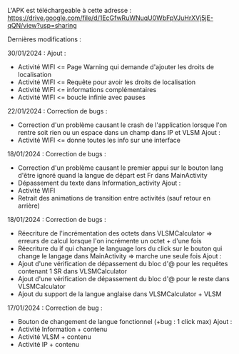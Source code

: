 L'APK est téléchargeable à cette adresse : https://drive.google.com/file/d/1EcGfwRuWNuqU0WbFpVJuHrXVj5jE-qQN/view?usp=sharing

Dernières modifications :

30/01/2024 : 
Ajout :
  - Activité WIFI <= Page Warning qui demande d'ajouter les droits de localisation
  - Activité WIFI <= Requête pour avoir les droits de localisation
  - Activité WIFI <= informations complémentaires
  - Activité WIFI <= boucle infinie avec pauses

22/01/2024 : 
Correction de bugs : 
  - Correction d'un problème causant le crash de l'application lorsque l'on rentre soit rien ou un espace dans un champ dans IP et VLSM
Ajout :
  - Activité WIFI <= donne toutes les info sur une interface

18/01/2024 : 
Correction de bugs : 
  - Correction d'un problème causant le premier appui sur le bouton lang d'être ignoré quand la langue de départ est Fr dans MainActivity
  - Dépassement du texte dans Information_activity
Ajout :
  - Activité WIFI
  - Retrait des animations de transition entre activités (sauf retour en arrière)

18/01/2024 : 
Correction de bugs : 
  - Réecriture de l'incrémentation des octets dans VLSMCalculator => erreurs de calcul lorsque l'on incrémente un octet + d'une fois
  - Réecriture du if qui change le language lors du click sur le bouton qui change le langage dans MainActivity => marche une seule fois
Ajout :
  - Ajout d'une vérification de dépassement du bloc d'@ pour les requêtes contenant 1 SR dans VLSMCalculator
  - Ajout d'une vérification de dépassement du bloc d'@ pour le reste dans VLSMCalculator
  - Ajout du support de la langue anglaise dans VLSMCalculator + VLSM

17/01/2024 :
Correction de bug :
  - Bouton de changement de langue fonctionnel (+bug : 1 click max)
Ajout :
  - Activité Information + contenu
  - Activité VLSM + contenu
  - Activité IP + contenu
